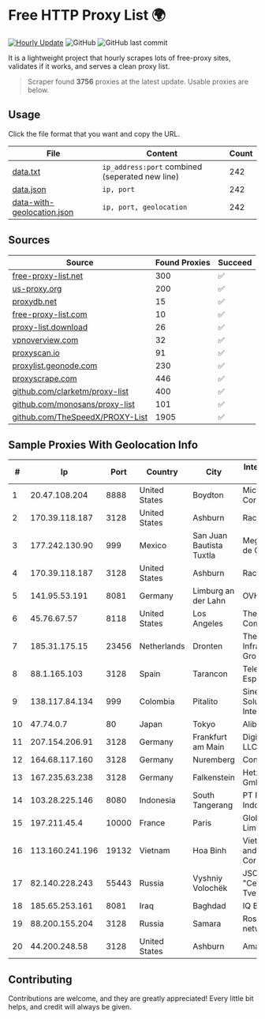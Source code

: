 
# Free HTTP Proxy List 🌍

[![Hourly Update](https://github.com/mertguvencli/http-proxy-list/actions/workflows/main.yml/badge.svg?branch=main)](https://github.com/mertguvencli/http-proxy-list/actions/workflows/main.yml)
![GitHub](https://img.shields.io/github/license/mertguvencli/http-proxy-list)
![GitHub last commit](https://img.shields.io/github/last-commit/mertguvencli/http-proxy-list)

It is a lightweight project that hourly scrapes lots of free-proxy sites, validates if it works, and serves a clean proxy list.


> Scraper found **3756** proxies at the latest update. Usable proxies are below.

## Usage

Click the file format that you want and copy the URL.


|File|Content|Count|
|----|-------|-----|
|[data.txt](https://raw.githubusercontent.com/mertguvencli/http-proxy-list/main/proxy-list/data.txt)|`ip_address:port` combined (seperated new line)|242|
|[data.json](https://raw.githubusercontent.com/mertguvencli/http-proxy-list/main/proxy-list/data.json)|`ip, port`|242|
|[data-with-geolocation.json](https://raw.githubusercontent.com/mertguvencli/http-proxy-list/main/proxy-list/data-with-geolocation.json)|`ip, port, geolocation`|242|

## Sources

|Source|Found Proxies|Succeed|
|------|-------------|-------|
|[free-proxy-list.net](https://free-proxy-list.net)|300|✅|
|[us-proxy.org](https://www.us-proxy.org)|200|✅|
|[proxydb.net](http://proxydb.net)|15|✅|
|[free-proxy-list.com](https://free-proxy-list.com/?page=&port=&type%5B%5D=http&type%5B%5D=https&up_time=0&search=Search)|10|✅|
|[proxy-list.download](https://www.proxy-list.download/HTTP)|26|✅|
|[vpnoverview.com](https://vpnoverview.com/privacy/anonymous-browsing/free-proxy-servers)|32|✅|
|[proxyscan.io](https://www.proxyscan.io)|91|✅|
|[proxylist.geonode.com](https://proxylist.geonode.com/api/proxy-list?limit=300&page=1&sort_by=lastChecked&sort_type=desc&protocols=http,https)|230|✅|
|[proxyscrape.com](https://api.proxyscrape.com/v2/?request=displayproxies&protocol=http&timeout=10000&country=all&ssl=all&anonymity=all)|446|✅|
|[github.com/clarketm/proxy-list](https://raw.githubusercontent.com/clarketm/proxy-list/master/proxy-list-raw.txt)|400|✅|
|[github.com/monosans/proxy-list](https://raw.githubusercontent.com/monosans/proxy-list/main/proxies/http.txt)|101|✅|
|[github.com/TheSpeedX/PROXY-List](https://raw.githubusercontent.com/TheSpeedX/PROXY-List/master/http.txt)|1905|✅|


## Sample Proxies With Geolocation Info

|#|Ip|Port|Country|City|Internet Service Provider|
|-|--|----|-------|----|-------------------------|
|1|20.47.108.204|8888|United States|Boydton|Microsoft Corporation|
|2|170.39.118.187|3128|United States|Ashburn|Rackdog, LLC|
|3|177.242.130.90|999|Mexico|San Juan Bautista Tuxtla|Mega Cable, S.A. de C.V.|
|4|170.39.118.187|3128|United States|Ashburn|Rackdog, LLC|
|5|141.95.53.191|8081|Germany|Limburg an der Lahn|OVH SAS|
|6|45.76.67.57|8118|United States|Los Angeles|The Constant Company|
|7|185.31.175.15|23456|Netherlands|Dronten|The Infrastructure Group B.V.|
|8|88.1.165.103|3128|Spain|Tarancon|Telefonica de Espana SAU|
|9|138.117.84.134|999|Colombia|Pitalito|Sinergy Soluciones Integrales|
|10|47.74.0.7|80|Japan|Tokyo|Alibaba.com LLC|
|11|207.154.206.91|3128|Germany|Frankfurt am Main|DigitalOcean, LLC|
|12|164.68.117.160|3128|Germany|Nuremberg|Contabo GmbH|
|13|167.235.63.238|3128|Germany|Falkenstein|Hetzner Online GmbH|
|14|103.28.225.146|8080|Indonesia|South Tangerang|PT Palapa Media Indonesia|
|15|197.211.45.4|10000|France|Paris|Globacom Limited|
|16|113.160.241.196|19132|Vietnam|Hoa Binh|VietNam Post and Telecom Corporation|
|17|82.140.228.243|55443|Russia|Vyshniy Volochëk|JSC "CenterTelecom" Tver branch|
|18|185.65.253.161|8081|Iraq|Baghdad|IQ Band|
|19|88.200.155.204|3128|Russia|Samara|Rostelecom networks|
|20|44.200.248.58|3128|United States|Ashburn|Amazon.com|



## Contributing

Contributions are welcome, and they are greatly appreciated! Every
little bit helps, and credit will always be given.

